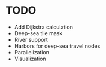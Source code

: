 # TODO

- Add Dijkstra calculation
- Deep-sea tile mask
- River support
- Harbors for deep-sea travel nodes
- Parallelization
- Visualization
